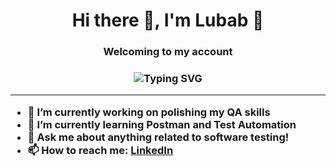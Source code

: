 <h1 align="center">Hi there 👋, I'm Lubab 💙 </h1>
<h3 align="center"> Welcoming to my account   <h3>

<p align="center">
  <img src="https://readme-typing-svg.herokuapp.com?center=true&vCenter=true&lines=QA+Engineer+in+progress...;HTML+%7C+CSS+%7C+JavaScript+Learner;Always+learning+new+things!" alt="Typing SVG" />
</p>

---

- 🔭 I’m currently working on polishing my QA skills
- 🌱 I’m currently learning Postman and Test Automation
- 💬 Ask me about anything related to software testing!
- 📫 How to reach me: [LinkedIn](https://linkedin.com/in/yourname)
